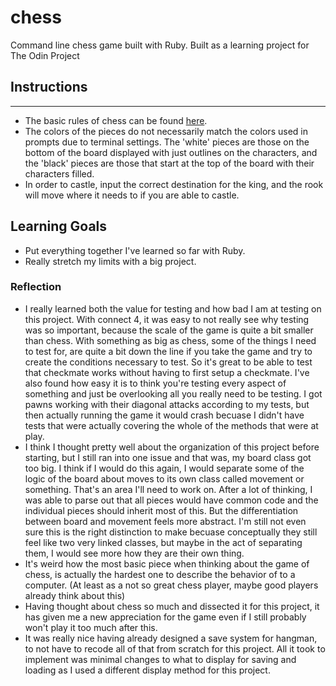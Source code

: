 # chess
Command line chess game built with Ruby.  Built as a learning project for The Odin Project

## Instructions
---
- The basic rules of chess can be found [here](https://www.chessvariants.com/d.chess/chess.html).
- The colors of the pieces do not necessarily match the colors used in prompts due to terminal settings. The 'white' pieces are those on the bottom of the board displayed with just outlines on the characters, and the 'black' pieces are those that start at the top of the board with their characters filled.
- In order to castle, input the correct destination for the king, and the rook will move where it needs to if you are able to castle.

## Learning Goals
- Put everything together I've learned so far with Ruby.
- Really stretch my limits with a big project.

### Reflection
- I really learned both the value for testing and how bad I am at testing on this project. With connect 4, it was easy to not really see why testing was so important, because the scale of the game is quite a bit smaller than chess. With something as big as chess, some of the things I need to test for, are quite a bit down the line if you take the game and try to create the conditions necessary to test. So it's great to be able to test that checkmate works without having to first setup a checkmate. I've also found how easy it is to think you're testing every aspect of something and just be overlooking all you really need to be testing. I got pawns working with their diagonal attacks according to my tests, but then actually running the game it would crash becuase I didn't have tests that were actually covering the whole of the methods that were at play.
- I think I thought pretty well about the organization of this project before starting, but I still ran into one issue and that was, my board class got too big. I think if I would do this again, I would separate some of the logic of the board about moves to its own class called movement or something. That's an area I'll need to work on. After a lot of thinking, I was able to parse out that all pieces would have common code and the individual pieces should inherit most of this. But the differentiation between board and movement feels more abstract. I'm still not even sure this is the right distinction to make becuase conceptually they still feel like two very linked classes, but maybe in the act of separating them, I would see more how they are their own thing.
- It's weird how the most basic piece when thinking about the game of chess, is actually the hardest one to describe the behavior of to a computer. (At least as a not so great chess player, maybe good players already think about this)
- Having thought about chess so much and dissected it for this project, it has given me a new appreciation for the game even if I still probably won't play it too much after this.
- It was really nice having already designed a save system for hangman, to not have to recode all of that from scratch for this project. All it took to implement was minimal changes to what to display for saving and loading as I used a different display method for this project.
